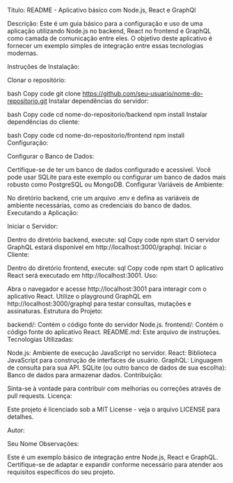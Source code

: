 Título: README - Aplicativo básico com Node.js, React e GraphQl

Descrição:
Este é um guia básico para a configuração e uso de uma aplicação utilizando Node.js no backend, React no frontend e GraphQL como camada de comunicação entre eles. O objetivo deste aplicativo é fornecer um exemplo simples de integração entre essas tecnologias modernas.

Instruções de Instalação:

Clonar o repositório:

bash
Copy code
git clone https://github.com/seu-usuario/nome-do-repositorio.git
Instalar dependências do servidor:

bash
Copy code
cd nome-do-repositorio/backend
npm install
Instalar dependências do cliente:

bash
Copy code
cd nome-do-repositorio/frontend
npm install
Configuração:

Configurar o Banco de Dados:

Certifique-se de ter um banco de dados configurado e acessível. Você pode usar SQLite para este exemplo ou configurar um banco de dados mais robusto como PostgreSQL ou MongoDB.
Configurar Variáveis de Ambiente:

No diretório backend, crie um arquivo .env e defina as variáveis de ambiente necessárias, como as credenciais do banco de dados.
Executando a Aplicação:

Iniciar o Servidor:

Dentro do diretório backend, execute:
sql
Copy code
npm start
O servidor GraphQL estará disponível em http://localhost:3000/graphql.
Iniciar o Cliente:

Dentro do diretório frontend, execute:
sql
Copy code
npm start
O aplicativo React será executado em http://localhost:3001.
Uso:

Abra o navegador e acesse http://localhost:3001 para interagir com o aplicativo React.
Utilize o playground GraphQL em http://localhost:3000/graphql para testar consultas, mutações e assinaturas.
Estrutura do Projeto:

backend/: Contém o código fonte do servidor Node.js.
frontend/: Contém o código fonte do aplicativo React.
README.md: Este arquivo de instruções.
Tecnologias Utilizadas:

Node.js: Ambiente de execução JavaScript no servidor.
React: Biblioteca JavaScript para construção de interfaces de usuário.
GraphQL: Linguagem de consulta para sua API.
SQLite (ou outro banco de dados de sua escolha): Banco de dados para armazenar dados.
Contribuição:

Sinta-se à vontade para contribuir com melhorias ou correções através de pull requests.
Licença:

Este projeto é licenciado sob a MIT License - veja o arquivo LICENSE para detalhes.

Autor:

Seu Nome
Observações:

Este é um exemplo básico de integração entre Node.js, React e GraphQL. Certifique-se de adaptar e expandir conforme necessário para atender aos requisitos específicos do seu projeto.
